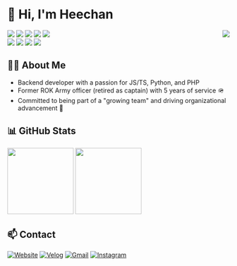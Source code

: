 # 👋 Hi, I'm Heechan

<div>
  <img align="right" src="https://hits.seeyoufarm.com/api/count/incr/badge.svg?url=https%3A%2F%2Fgithub.com%2FHC-kang&count_bg=%23000000&title_bg=%23555555&icon=github.svg&icon_color=%23E7E7E7&title=GitHub&edge_flat=false"/>
</div>

<p align="left">
  <img src="https://img.shields.io/badge/typescript-3178C6?style=flat&logo=typescript&logoColor=white"/>
  <img src="https://img.shields.io/badge/JavaScript-F7DF1E?style=flat&logo=Javascript&logoColor=black"/>
  <img src="https://img.shields.io/badge/rust-000000?style=flat&logo=rust&logoColor=white"/>
  <img src="https://img.shields.io/badge/Python-3776AB?style=flat&logo=Python&logoColor=white"/>
  <img src="https://img.shields.io/badge/PHP-777BB4?style=flat&logo=Php&logoColor=white"/>
  </br>
  <img src="https://img.shields.io/badge/Node.js-339933?style=flat&logo=Node.js&logoColor=white"/>
  <img src="https://img.shields.io/badge/Express-000000?style=flat&logo=express&logoColor=white"/>
  <img src="https://img.shields.io/badge/Nest.js-E0234E?style=flat&logo=Nestjs&logoColor=white"/>
  <img src="https://img.shields.io/badge/Laravel-FF2D20?style=flat&logo=Laravel&logoColor=white"/>
</p>

## 👨‍💻 About Me
- Backend developer with a passion for JS/TS, Python, and PHP
- Former ROK Army officer (retired as captain) with 5 years of service 🪖
- Committed to being part of a "growing team" and driving organizational advancement 🎯

## 📊 GitHub Stats
<div>
  <img height="150px" src="https://github-readme-stats.vercel.app/api?username=HC-kang&show_icons=true&theme=dark"/>
  <img height="150px" src="https://github-readme-stats.vercel.app/api/top-langs/?username=HC-kang&langs_count=4&layout=compact&bg_color=151515&hide=jupyter%20notebook,c%2B%2B,C,html&title_color=fff&text_color=fff"/>
</div>

## 📫 Contact
[![Website](https://img.shields.io/badge/Website-4353FF?style=flat&logo=Safari&logoColor=white)](https://www.blue-rabbit.kr/)
[![Velog](https://img.shields.io/badge/Velog-20C997?style=flat&logo=Velog&logoColor=white)](https://velog.io/@hc-kang)
[![Gmail](https://img.shields.io/badge/Gmail-EA4335?style=flat&logo=Gmail&logoColor=white)](mailto:weston0713@gmail.com)
[![Instagram](https://img.shields.io/badge/Instagram-E4405F?style=flat&logo=Instagram&logoColor=white)](https://instagram.com/h.c.17352)
